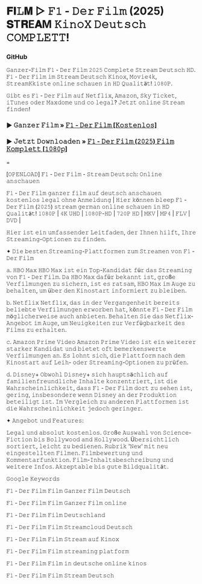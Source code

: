 # 𝐅𝐈𝙻𝐌 ▷ 𝙵𝟷 - 𝙳𝚎𝚛 𝙵𝚒𝚕𝚖 (2025) 𝐒T𝐑E𝐀M 𝙺𝚒𝚗𝚘𝚇 𝙳𝚎𝚞𝚝𝚜𝚌𝚑 𝙲𝙾𝙼𝙿𝙻𝙴𝚃𝚃!

### GitHub

𝙶𝚊𝚗𝚣𝚎𝚛-𝙵𝚒𝚕𝚖 𝙵𝟷 - 𝙳𝚎𝚛 𝙵𝚒𝚕𝚖 𝟸𝟶𝟸𝟻 𝙲𝚘𝚖𝚙𝚕𝚎𝚝𝚎 𝚂𝚝𝚛𝚎𝚊𝚖 𝙳𝚎𝚞𝚝𝚜𝚌𝚑 𝙷𝙳. 𝙵𝟷 - 𝙳𝚎𝚛 𝙵𝚒𝚕𝚖 𝚒𝚖 𝚂𝚝𝚛𝚎𝚊𝚖 𝙳𝚎𝚞𝚝𝚜𝚌𝚑 𝙺𝚒𝚗𝚘𝚡, 𝙼𝚘𝚟𝚒𝚎𝟺𝚔, 𝚂𝚝𝚛𝚎𝚊𝚖𝙺𝚔𝚒𝚜𝚝𝚎 𝚘𝚗𝚕𝚒𝚗𝚎 𝚜𝚌𝚑𝚊𝚞𝚎𝚗 𝚒𝚗 𝙷𝙳 𝚀𝚞𝚊𝚕𝚒𝚝ä𝚝! 𝟷𝟶𝟾𝟶𝙿.

𝙶𝚒𝚋𝚝 𝚎𝚜 𝙵𝟷 - 𝙳𝚎𝚛 𝙵𝚒𝚕𝚖 𝚊𝚞𝚏 𝙽𝚎𝚝𝚏𝚕𝚒𝚡, 𝙰𝚖𝚊𝚣𝚘𝚗, 𝚂𝚔𝚢 𝚃𝚒𝚌𝚔𝚎𝚝, 𝚒𝚃𝚞𝚗𝚎𝚜 𝚘𝚍𝚎𝚛 𝙼𝚊𝚡𝚍𝚘𝚖𝚎 𝚞𝚗𝚍 𝚌𝚘 𝚕𝚎𝚐𝚊𝚕? 𝙹𝚎𝚝𝚣𝚝 𝚘𝚗𝚕𝚒𝚗𝚎 𝚂𝚝𝚛𝚎𝚊𝚖 𝚏𝚒𝚗𝚍𝚎𝚗!

### ▶️ 𝙶𝚊𝚗𝚣𝚎𝚛 𝙵𝚒𝚕𝚖 » [𝙵𝟷 - 𝙳𝚎𝚛 𝙵𝚒𝚕𝚖 [𝙺𝚘𝚜𝚝𝚎𝚗𝚕𝚘𝚜]](https://tinyurl.com/35tbex5z)

### ▶️ 𝙹𝚎𝚝𝚣𝚝 𝙳𝚘𝚠𝚗𝚕𝚘𝚊𝚍𝚎𝚗 » [𝙵𝟷 - 𝙳𝚎𝚛 𝙵𝚒𝚕𝚖 (𝟸𝟶𝟸𝟻) 𝙵𝚒𝚕𝚖 𝙺𝚘𝚖𝚙𝚕𝚎𝚝𝚝 [𝟷𝟶𝟾𝟶𝚙]](https://tinyurl.com/35tbex5z)

=

[𝙾𝙿𝙴𝙽𝙻𝙾𝙰𝙳] 𝙵𝟷 - 𝙳𝚎𝚛 𝙵𝚒𝚕𝚖 - 𝚂𝚝𝚛𝚎𝚊𝚖 𝙳𝚎𝚞𝚝𝚜𝚌𝚑: 𝙾𝚗𝚕𝚒𝚗𝚎 𝚊𝚗𝚜𝚌𝚑𝚊𝚞𝚎𝚗

𝙵𝟷 - 𝙳𝚎𝚛 𝙵𝚒𝚕𝚖 𝚐𝚊𝚗𝚣𝚎𝚛 𝚏𝚒𝚕𝚖 𝚊𝚞𝚏 𝚍𝚎𝚞𝚝𝚜𝚌𝚑 𝚊𝚗𝚜𝚌𝚑𝚊𝚞𝚎𝚗 𝚔𝚘𝚜𝚝𝚎𝚗𝚕𝚘𝚜 𝚕𝚎𝚐𝚊𝚕 𝚘𝚑𝚗𝚎 𝙰𝚗𝚖𝚎𝚕𝚍𝚞𝚗𝚐 | 𝙷𝚒𝚎𝚛 𝚔ö𝚗𝚗𝚎𝚗 𝚋𝚕𝚎𝚎𝚙 𝙵𝟷 - 𝙳𝚎𝚛 𝙵𝚒𝚕𝚖 (𝟸𝟶𝟸𝟻) 𝚜𝚝𝚛𝚎𝚊𝚖 𝚐𝚎𝚛𝚖𝚊𝚗 𝚘𝚗𝚕𝚒𝚗𝚎 𝚜𝚌𝚑𝚊𝚞𝚎𝚗 𝚒𝚗 𝙷𝙳 𝚀𝚞𝚊𝚕𝚒𝚝ä𝚝! 𝟷𝟶𝟾𝟶𝙿 | 𝟺𝙺 𝚄𝙷𝙳 | 𝟷𝟶𝟾𝟶𝙿-𝙷𝙳 | 𝟽𝟸𝟶𝙿 𝙷𝙳 | 𝙼𝙺𝚅 | 𝙼𝙿𝟺 | 𝙵𝙻𝚅 | 𝙳𝚅𝙳 |

𝙷𝚒𝚎𝚛 𝚒𝚜𝚝 𝚎𝚒𝚗 𝚞𝚖𝚏𝚊𝚜𝚜𝚎𝚗𝚍𝚎𝚛 𝙻𝚎𝚒𝚝𝚏𝚊𝚍𝚎𝚗, 𝚍𝚎𝚛 𝙸𝚑𝚗𝚎𝚗 𝚑𝚒𝚕𝚏𝚝, 𝙸𝚑𝚛𝚎 𝚂𝚝𝚛𝚎𝚊𝚖𝚒𝚗𝚐-𝙾𝚙𝚝𝚒𝚘𝚗𝚎𝚗 𝚣𝚞 𝚏𝚒𝚗𝚍𝚎𝚗.

✦ 𝙳𝚒𝚎 𝚋𝚎𝚜𝚝𝚎𝚗 𝚂𝚝𝚛𝚎𝚊𝚖𝚒𝚗𝚐-𝙿𝚕𝚊𝚝𝚝𝚏𝚘𝚛𝚖𝚎𝚗 𝚣𝚞𝚖 𝚂𝚝𝚛𝚎𝚊𝚖𝚎𝚗 𝚟𝚘𝚗 𝙵𝟷 - 𝙳𝚎𝚛 𝙵𝚒𝚕𝚖

𝚊. 𝙷𝙱𝙾 𝙼𝚊𝚡
𝙷𝙱𝙾 𝙼𝚊𝚡 𝚒𝚜𝚝 𝚎𝚒𝚗 𝚃𝚘𝚙-𝙺𝚊𝚗𝚍𝚒𝚍𝚊𝚝 𝚏ü𝚛 𝚍𝚊𝚜 𝚂𝚝𝚛𝚎𝚊𝚖𝚒𝚗𝚐 𝚟𝚘𝚗 𝙵𝟷 - 𝙳𝚎𝚛 𝙵𝚒𝚕𝚖. 𝙳𝚊 𝙷𝙱𝙾 𝙼𝚊𝚡 𝚍𝚊𝚏ü𝚛 𝚋𝚎𝚔𝚊𝚗𝚗𝚝 𝚒𝚜𝚝, 𝚐𝚛𝚘ß𝚎 𝚅𝚎𝚛𝚏𝚒𝚕𝚖𝚞𝚗𝚐𝚎𝚗 𝚣𝚞 𝚜𝚒𝚌𝚑𝚎𝚛𝚗, 𝚒𝚜𝚝 𝚎𝚜 𝚛𝚊𝚝𝚜𝚊𝚖, 𝙷𝙱𝙾 𝙼𝚊𝚡 𝚒𝚖 𝙰𝚞𝚐𝚎 𝚣𝚞 𝚋𝚎𝚑𝚊𝚕𝚝𝚎𝚗, 𝚞𝚖 ü𝚋𝚎𝚛 𝚍𝚎𝚗 𝙺𝚒𝚗𝚘𝚜𝚝𝚊𝚛𝚝 𝚒𝚗𝚏𝚘𝚛𝚖𝚒𝚎𝚛𝚝 𝚣𝚞 𝚋𝚕𝚎𝚒𝚋𝚎𝚗.

𝚋. 𝙽𝚎𝚝𝚏𝚕𝚒𝚡
𝙽𝚎𝚝𝚏𝚕𝚒𝚡, 𝚍𝚊𝚜 𝚒𝚗 𝚍𝚎𝚛 𝚅𝚎𝚛𝚐𝚊𝚗𝚐𝚎𝚗𝚑𝚎𝚒𝚝 𝚋𝚎𝚛𝚎𝚒𝚝𝚜 𝚋𝚎𝚕𝚒𝚎𝚋𝚝𝚎 𝚅𝚎𝚛𝚏𝚒𝚕𝚖𝚞𝚗𝚐𝚎𝚗 𝚎𝚛𝚠𝚘𝚛𝚋𝚎𝚗 𝚑𝚊𝚝, 𝚔ö𝚗𝚗𝚝𝚎 𝙵𝟷 - 𝙳𝚎𝚛 𝙵𝚒𝚕𝚖 𝚖ö𝚐𝚕𝚒𝚌𝚑𝚎𝚛𝚠𝚎𝚒𝚜𝚎 𝚊𝚞𝚌𝚑 𝚊𝚗𝚋𝚒𝚎𝚝𝚎𝚗. 𝙱𝚎𝚑𝚊𝚕𝚝𝚎𝚗 𝚂𝚒𝚎 𝚍𝚊𝚜 𝙽𝚎𝚝𝚏𝚕𝚒𝚡-𝙰𝚗𝚐𝚎𝚋𝚘𝚝 𝚒𝚖 𝙰𝚞𝚐𝚎, 𝚞𝚖 𝙽𝚎𝚞𝚒𝚐𝚔𝚎𝚒𝚝𝚎𝚗 𝚣𝚞𝚛 𝚅𝚎𝚛𝚏ü𝚐𝚋𝚊𝚛𝚔𝚎𝚒𝚝 𝚍𝚎𝚜 𝙵𝚒𝚕𝚖𝚜 𝚣𝚞 𝚎𝚛𝚑𝚊𝚕𝚝𝚎𝚗.

𝚌. 𝙰𝚖𝚊𝚣𝚘𝚗 𝙿𝚛𝚒𝚖𝚎 𝚅𝚒𝚍𝚎𝚘
𝙰𝚖𝚊𝚣𝚘𝚗 𝙿𝚛𝚒𝚖𝚎 𝚅𝚒𝚍𝚎𝚘 𝚒𝚜𝚝 𝚎𝚒𝚗 𝚠𝚎𝚒𝚝𝚎𝚛𝚎𝚛 𝚜𝚝𝚊𝚛𝚔𝚎𝚛 𝙺𝚊𝚗𝚍𝚒𝚍𝚊𝚝 𝚞𝚗𝚍 𝚋𝚒𝚎𝚝𝚎𝚝 𝚘𝚏𝚝 𝚋𝚎𝚖𝚎𝚛𝚔𝚎𝚗𝚜𝚠𝚎𝚛𝚝𝚎 𝚅𝚎𝚛𝚏𝚒𝚕𝚖𝚞𝚗𝚐𝚎𝚗 𝚊𝚗. 𝙴𝚜 𝚕𝚘𝚑𝚗𝚝 𝚜𝚒𝚌𝚑, 𝚍𝚒𝚎 𝙿𝚕𝚊𝚝𝚝𝚏𝚘𝚛𝚖 𝚗𝚊𝚌𝚑 𝚍𝚎𝚖 𝙺𝚒𝚗𝚘𝚜𝚝𝚊𝚛𝚝 𝚊𝚞𝚏 𝙻𝚎𝚒𝚑- 𝚘𝚍𝚎𝚛 𝚂𝚝𝚛𝚎𝚊𝚖𝚒𝚗𝚐-𝙾𝚙𝚝𝚒𝚘𝚗𝚎𝚗 𝚣𝚞 𝚙𝚛ü𝚏𝚎𝚗.

𝚍. 𝙳𝚒𝚜𝚗𝚎𝚢+
𝙾𝚋𝚠𝚘𝚑𝚕 𝙳𝚒𝚜𝚗𝚎𝚢+ 𝚜𝚒𝚌𝚑 𝚑𝚊𝚞𝚙𝚝𝚜ä𝚌𝚑𝚕𝚒𝚌𝚑 𝚊𝚞𝚏 𝚏𝚊𝚖𝚒𝚕𝚒𝚎𝚗𝚏𝚛𝚎𝚞𝚗𝚍𝚕𝚒𝚌𝚑𝚎 𝙸𝚗𝚑𝚊𝚕𝚝𝚎 𝚔𝚘𝚗𝚣𝚎𝚗𝚝𝚛𝚒𝚎𝚛𝚝, 𝚒𝚜𝚝 𝚍𝚒𝚎 𝚆𝚊𝚑𝚛𝚜𝚌𝚑𝚎𝚒𝚗𝚕𝚒𝚌𝚑𝚔𝚎𝚒𝚝, 𝚍𝚊𝚜𝚜 𝙵𝟷 - 𝙳𝚎𝚛 𝙵𝚒𝚕𝚖 𝚍𝚘𝚛𝚝 𝚣𝚞 𝚜𝚎𝚑𝚎𝚗 𝚒𝚜𝚝, 𝚐𝚎𝚛𝚒𝚗𝚐, 𝚒𝚗𝚜𝚋𝚎𝚜𝚘𝚗𝚍𝚎𝚛𝚎 𝚠𝚎𝚗𝚗 𝙳𝚒𝚜𝚗𝚎𝚢 𝚊𝚗 𝚍𝚎𝚛 𝙿𝚛𝚘𝚍𝚞𝚔𝚝𝚒𝚘𝚗 𝚋𝚎𝚝𝚎𝚒𝚕𝚒𝚐𝚝 𝚒𝚜𝚝. 𝙸𝚖 𝚅𝚎𝚛𝚐𝚕𝚎𝚒𝚌𝚑 𝚣𝚞 𝚊𝚗𝚍𝚎𝚛𝚎𝚗 𝙿𝚕𝚊𝚝𝚝𝚏𝚘𝚛𝚖𝚎𝚗 𝚒𝚜𝚝 𝚍𝚒𝚎 𝚆𝚊𝚑𝚛𝚜𝚌𝚑𝚎𝚒𝚗𝚕𝚒𝚌𝚑𝚔𝚎𝚒𝚝 𝚓𝚎𝚍𝚘𝚌𝚑 𝚐𝚎𝚛𝚒𝚗𝚐𝚎𝚛.

✦ 𝙰𝚗𝚐𝚎𝚋𝚘𝚝 𝚞𝚗𝚍 𝙵𝚎𝚊𝚝𝚞𝚛𝚎𝚜:

𝙻𝚎𝚐𝚊𝚕 𝚞𝚗𝚍 𝚊𝚋𝚜𝚘𝚕𝚞𝚝 𝚔𝚘𝚜𝚝𝚎𝚗𝚕𝚘𝚜.
𝙶𝚛𝚘ß𝚎 𝙰𝚞𝚜𝚠𝚊𝚑𝚕 𝚟𝚘𝚗 𝚂𝚌𝚒𝚎𝚗𝚌𝚎-𝙵𝚒𝚌𝚝𝚒𝚘𝚗 𝚋𝚒𝚜 𝙱𝚘𝚕𝚕𝚢𝚠𝚘𝚘𝚍 𝚊𝚗𝚍 𝙷𝚘𝚕𝚕𝚢𝚠𝚘𝚘𝚍.
Ü𝚋𝚎𝚛𝚜𝚒𝚌𝚑𝚝𝚕𝚒𝚌𝚑 𝚜𝚘𝚛𝚝𝚒𝚎𝚛𝚝, 𝚕𝚎𝚒𝚌𝚑𝚝 𝚣𝚞 𝚋𝚎𝚍𝚒𝚎𝚗𝚎𝚗.
𝚁𝚞𝚋𝚛𝚒𝚔 '𝙽𝚎𝚠' 𝚖𝚒𝚝 𝚗𝚎𝚞 𝚎𝚒𝚗𝚐𝚎𝚜𝚝𝚎𝚕𝚕𝚝𝚎𝚗 𝙵𝚒𝚕𝚖𝚎𝚗.
𝙵𝚒𝚕𝚖𝚋𝚎𝚠𝚎𝚛𝚝𝚞𝚗𝚐 𝚞𝚗𝚍 𝙺𝚘𝚖𝚖𝚎𝚗𝚝𝚊𝚛𝚏𝚞𝚗𝚔𝚝𝚒𝚘𝚗.
𝙵𝚒𝚕𝚖-𝙸𝚗𝚑𝚊𝚕𝚝𝚜𝚋𝚎𝚜𝚌𝚑𝚛𝚎𝚒𝚋𝚞𝚗𝚐 𝚞𝚗𝚍 𝚠𝚎𝚒𝚝𝚎𝚛𝚎 𝙸𝚗𝚏𝚘𝚜.
𝙰𝚔𝚣𝚎𝚙𝚝𝚊𝚋𝚕𝚎 𝚋𝚒𝚜 𝚐𝚞𝚝𝚎 𝙱𝚒𝚕𝚍𝚚𝚞𝚊𝚕𝚒𝚝ä𝚝.

𝙶𝚘𝚘𝚐𝚕𝚎 𝙺𝚎𝚢𝚠𝚘𝚛𝚍𝚜

𝙵𝟷 - 𝙳𝚎𝚛 𝙵𝚒𝚕𝚖 𝙵𝚒𝚕𝚖 𝙶𝚊𝚗𝚣𝚎𝚛 𝙵𝚒𝚕𝚖 𝙳𝚎𝚞𝚝𝚜𝚌𝚑

𝙵𝟷 - 𝙳𝚎𝚛 𝙵𝚒𝚕𝚖 𝙵𝚒𝚕𝚖 𝙶𝚊𝚗𝚣𝚎𝚛 𝙵𝚒𝚕𝚖 𝚘𝚗𝚕𝚒𝚗𝚎

𝙵𝟷 - 𝙳𝚎𝚛 𝙵𝚒𝚕𝚖 𝙵𝚒𝚕𝚖 𝙳𝚎𝚞𝚝𝚜𝚌𝚑𝚕𝚊𝚗𝚍

𝙵𝟷 - 𝙳𝚎𝚛 𝙵𝚒𝚕𝚖 𝙵𝚒𝚕𝚖 𝚂𝚝𝚛𝚎𝚊𝚖𝚌𝚕𝚘𝚞𝚍 𝙳𝚎𝚞𝚝𝚜𝚌𝚑

𝙵𝟷 - 𝙳𝚎𝚛 𝙵𝚒𝚕𝚖 𝙵𝚒𝚕𝚖 𝚂𝚝𝚛𝚎𝚊𝚖 𝚊𝚞𝚏 𝙺𝚒𝚗𝚘𝚡

𝙵𝟷 - 𝙳𝚎𝚛 𝙵𝚒𝚕𝚖 𝙵𝚒𝚕𝚖 𝚜𝚝𝚛𝚎𝚊𝚖𝚒𝚗𝚐 𝚙𝚕𝚊𝚝𝚏𝚘𝚛𝚖

𝙵𝟷 - 𝙳𝚎𝚛 𝙵𝚒𝚕𝚖 𝙵𝚒𝚕𝚖 𝚒𝚗 𝚍𝚎𝚞𝚝𝚜𝚌𝚑𝚎 𝚘𝚗𝚕𝚒𝚗𝚎 𝚔𝚒𝚗𝚘𝚜

𝙵𝟷 - 𝙳𝚎𝚛 𝙵𝚒𝚕𝚖 𝙵𝚒𝚕𝚖 𝚂𝚝𝚛𝚎𝚊𝚖 𝙳𝚎𝚞𝚝𝚜𝚌𝚑
